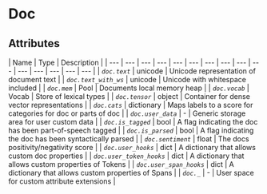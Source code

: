 # Doc

## Attributes

| Name | Type | Description |
| --- | --- | --- | --- | --- | --- | --- | --- | --- | --- | --- | --- | --- | --- | --- |
| _`doc.text`_ | unicode | Unicode representation of document text |
| _`doc.text_with_ws`_ | unicode | Unicode with whitespace included |
| _`doc.mem`_ | Pool | Documents local memory heap |
| _`doc.vocab`_ | Vocab | Store of lexical types |
| _`doc.tensor`_ | object | Container for dense vector representations |
| _`doc.cats`_ | dictionary | Maps labels to a score for categories for doc or parts of doc |
| _`doc.user_data`_ | - | Generic storage area for user custom data |
| _`doc.is_tagged`_ | bool | A flag indicating the doc has been part-of-speech tagged |
| _`doc.is_parsed`_ | bool | A flag indicating the doc has been syntactically parsed |
| _`doc.sentiment`_ | float | The docs positivity/negativity score |
| _`doc.user_hooks`_ | dict | A dictionary that allows custom doc properties |
| _`doc.user_token_hooks`_ | dict | A dictionary that allows custom properties of Tokens |
| _`doc.user_span_hooks`_ | dict | A dictionary that allows custom properties of Spans |
| _`doc._`_ | - | User space for custom attribute extensions |



